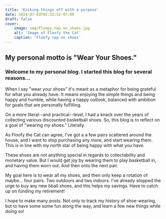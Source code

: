 ```yaml
---
title: 'Kicking things off with a purpose'
date: 2024-07-03T02:52:52-07:00
draft: false
cover:
    image: img/Floopy_nap_on_shoes.jpg
    alt: 'Image of Floofy the Cat'
    caption: 'Floofy nap on shoes'
---
```


## My personal motto is "Wear Your Shoes."

### Welcome to my personal blog. I started this blog for several reasons...

When I say "wear your shoes" it's meant as a metaphor for being grateful for what you already have. It means enjoying the simple things and being happy and humble, while having a happy outlook, balanced with ambition for goals that are personally fulfilling.

On a more literal--and practical--level, I had a knack over the years of collecting various discounted basketball shoes. So, this blog is to reflect on a goal of "wearing my shoes." Literally.

As Floofy the Cat can agree, I've got a a few pairs scattered around the house, and I want to stop purchasing any more, and start wearing them. This is in line with my north star of being happy with what you have.

These shoes are not anything special in regards to collectability and monetary value. But I would get joy by wearing them to play basketball in, and having them worn out. And then onto the next pair.

My goal here is to wear all my shoes, and then only keep a rotation of maybe... four pairs. Two outdoors and two indoors. I've already stopped the urge to buy any new bball shoes, and this helps my savings. Have to catch up on funding my retirement!

I hope to make many posts. Not only to track my history of shoe-wearing, but to have some some fun along the way, and learn a few new things while doing so!